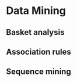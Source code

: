 # Data Mining
## <a name="micro-services-organization"></a> Basket analysis
## <a name="micro-services-organization"></a> Association rules
## <a name="micro-services-organization"></a> Sequence mining